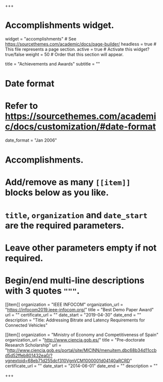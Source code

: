 +++
# Accomplishments widget.
widget = "accomplishments"  # See https://sourcethemes.com/academic/docs/page-builder/
headless = true  # This file represents a page section.
active = true  # Activate this widget? true/false
weight = 50  # Order that this section will appear.

title = "Achievements and Awards"
subtitle = ""

# Date format
#   Refer to https://sourcethemes.com/academic/docs/customization/#date-format
date_format = "Jan 2006"

# Accomplishments.
#   Add/remove as many `[[item]]` blocks below as you like.
#   `title`, `organization` and `date_start` are the required parameters.
#   Leave other parameters empty if not required.
#   Begin/end multi-line descriptions with 3 quotes `"""`.

[[item]]
  organization = "IEEE INFOCOM"
  organization_url = "https://infocom2019.ieee-infocom.org/"
  title = "Best Demo Paper Award"
  url = ""
  certificate_url = ""
  date_start = "2019-04-30"
  date_end = ""
  description = "Title: Addressing Bitrate and Latency Requirements for Connected Vehicles"

[[item]]
  organization = "Ministry of Economy and Competitiveness of Spain"
  organization_url = "http://www.ciencia.gob.es/"
  title = "Pre-doctorate Research Scholarship"
  url = "http://www.ciencia.gob.es/portal/site/MICINN/menuitem.dbc68b34d11ccbd5d52ffeb801432ea0/?vgnextoid=68eb71d255dcf310VgnVCM1000001d04140aRCRD"
  certificate_url = ""
  date_start = "2014-06-01"
  date_end = ""
  description = ""

+++
